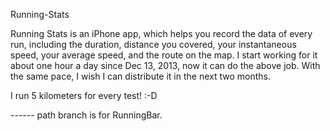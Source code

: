 Running-Stats

Running Stats is an iPhone app, which helps you record the data of every run, including the duration, distance you covered, your instantaneous speed, your average speed, and the route on the map. I start working for it about one hour a day since Dec 13, 2013, now it can do the above job. With the same pace, I wish I can distribute it in the next two months.


I run 5 kilometers for every test! :-D

------ path branch is for RunningBar.